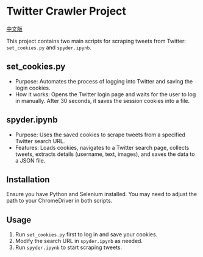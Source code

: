 # Twitter Crawler Project
[中文版](README_CN.md)


This project contains two main scripts for scraping tweets from Twitter: `set_cookies.py` and `spyder.ipynb`.

## set_cookies.py

- Purpose: Automates the process of logging into Twitter and saving the login cookies.
- How it works: Opens the Twitter login page and waits for the user to log in manually. After 30 seconds, it saves the session cookies into a file.

## spyder.ipynb

- Purpose: Uses the saved cookies to scrape tweets from a specified Twitter search URL.
- Features: Loads cookies, navigates to a Twitter search page, collects tweets, extracts details (username, text, images), and saves the data to a JSON file.

## Installation

Ensure you have Python and Selenium installed. You may need to adjust the path to your ChromeDriver in both scripts.

## Usage

1. Run `set_cookies.py` first to log in and save your cookies.
2. Modify the search URL in `spyder.ipynb` as needed.
3. Run `spyder.ipynb` to start scraping tweets.



